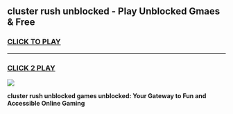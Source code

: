 
## cluster rush unblocked - Play Unblocked Gmaes & Free
<h3>
<a href="https://news.freeplayer.one?title=cluster_rush_unblocked&ref=16F">CLICK TO PLAY</a></h3>
<hr>

<h3>
<a href="https://news.freeplayer.one?title=cluster_rush_unblocked&ref=16F">CLICK 2 PLAY</a>
  
</h3>

<a href="https://news.freeplayer.one?title=cluster_rush_unblocked&ref=16F/"><img src="https://clearcache.store/games.png"></a>


**cluster rush unblocked games unblocked: Your Gateway to Fun and Accessible Online Gaming**
